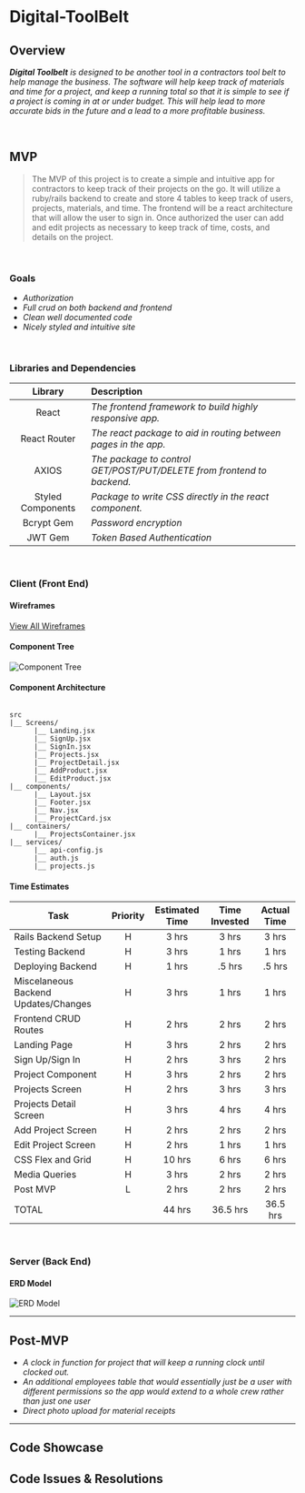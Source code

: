 # Digital-ToolBelt

## Overview

_**Digital Toolbelt** is designed to be another tool in a contractors tool belt to help manage the business.
The software will help keep track of materials and time for a project, and keep a running total so that it is
simple to see if a project is coming in at or under budget. This will help lead to more accurate bids in the future and a lead to a more profitable business._


<br>

## MVP

> The MVP of this project is to create a simple and intuitive app for contractors to keep track of their projects on the go. It will utilize a ruby/rails backend to create and store 4 tables to keep track of users, projects, materials, and time. The frontend will be a react architecture that will allow the user to sign in. Once authorized the user can add and edit projects as necessary to keep track of time, costs, and details on the project. 

<br>

### Goals

- _Authorization_
- _Full crud on both backend and frontend_
- _Clean well documented code_
- _Nicely styled and intuitive site_

<br>

### Libraries and Dependencies



|     Library      | Description                                |
| :--------------: | :----------------------------------------- |
|      React       | _The frontend framework to build highly responsive app._ |
|   React Router   | _The react package to aid in routing between pages in the app._ |
|     AXIOS        | _The package to control GET/POST/PUT/DELETE from frontend to backend._ |
| Styled Components| _Package to write CSS directly in the react component._ |
|    Bcrypt Gem    | _Password encryption_ |
|    JWT Gem       |_Token Based Authentication_|

<br>

### Client (Front End)

#### Wireframes

[View All Wireframes](https://whimsical.com/UE2dxyXNXDkEiFdeztQ7pf)

#### Component Tree

![Component Tree ](https://i.imgur.com/TwvqQm5.png)

#### Component Architecture


``` structure

src
|__ Screens/
      |__ Landing.jsx
      |__ SignUp.jsx
      |__ SignIn.jsx
      |__ Projects.jsx
      |__ ProjectDetail.jsx
      |__ AddProduct.jsx
      |__ EditProduct.jsx
|__ components/
      |__ Layout.jsx
      |__ Footer.jsx
      |__ Nav.jsx
      |__ ProjectCard.jsx
|__ containers/
      |__ ProjectsContainer.jsx
|__ services/
      |__ api-config.js
      |__ auth.js
      |__ projects.js

```

#### Time Estimates


| Task                | Priority | Estimated Time | Time Invested | Actual Time | 
| ------------------- | :------: | :------------: | :-----------: | :---------: |
| Rails Backend Setup |    H     |     3 hrs      |     3 hrs     |    3 hrs      |
| Testing Backend     |    H     |     3 hrs      |     1 hrs     |     1 hrs     |
| Deploying Backend   |    H     |     1 hrs      |     .5 hrs     |     .5 hrs     |
| Miscelaneous Backend Updates/Changes |    H     |     3 hrs      |     1 hrs     |     1 hrs     |
| Frontend CRUD Routes |    H     |     2 hrs      |     2 hrs     |     2 hrs   |
| Landing Page         |    H     |     3 hrs      |     2 hrs     |     2 hrs    |
| Sign Up/Sign In      |    H     |     2 hrs      |     3 hrs     |     2 hrs     |
| Project Component    |    H     |     3 hrs      |     2 hrs     |     2 hrs   |
| Projects Screen    |    H     |     2 hrs      |     3 hrs     |     3 hrs    |
| Projects Detail Screen    |    H     |     3 hrs      |     4 hrs     |     4 hrs     |
| Add Project Screen    |    H     |     2 hrs      |     2 hrs     |     2 hrs    |
| Edit Project Screen    |    H     |     2 hrs      |     1 hrs     |     1 hrs    |
| CSS Flex and Grid |    H     |     10 hrs      |     6 hrs     |     6 hrs   |
| Media Queries    |    H     |     3 hrs      |     2 hrs     |     2 hrs    |
| Post MVP    |    L     |     2 hrs      |     2 hrs     |     2 hrs     |
| TOTAL               |          |     44 hrs      |     36.5 hrs     |     36.5 hrs    |

<br>

### Server (Back End)

#### ERD Model

![ERD Model](https://i.imgur.com/byLg7YN.png)
<br>

***

## Post-MVP

- _A clock in function for project that will keep a running clock until clocked out._
- _An additional employees table that would essentially just be a user with different permissions so the app would extend to a whole crew rather than just one user_
- _Direct photo upload for material receipts_

***

## Code Showcase

## Code Issues & Resolutions


